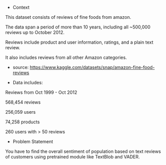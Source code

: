 - Context
  
This dataset consists of reviews of fine foods from amazon.

The data span a period of more than 10 years, including all ~500,000 reviews up to October 2012.

Reviews include product and user information, ratings, and a plain text review.

It also includes reviews from all other Amazon categories.

- source: https://www.kaggle.com/datasets/snap/amazon-fine-food-reviews

- Data includes:

Reviews from Oct 1999 - Oct 2012

568,454 reviews

256,059 users

74,258 products

260 users with > 50 reviews

- Problem Statement

You have to find the overall sentiment of population based on text reviews of customers using pretrained module like TextBlob and VADER.
